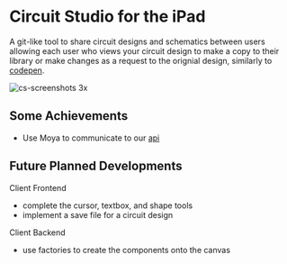 # Circuit Studio for the iPad

A git-like tool to share circuit designs and schematics between users allowing each user who views your circuit design to make a copy to their library or make changes as a request to the orignial design, similarly to [codepen](https://codepen.io/pen/).

![cs-screenshots 3x](https://user-images.githubusercontent.com/1758210/38115113-c56dbc66-335f-11e8-9d5c-b93c49b1c2c4.png)

## Some Achievements

- Use Moya to communicate to our [api](https://github.com/Circuit-Studio/api)

## Future Planned Developments

Client Frontend
- complete the cursor, textbox, and shape tools
- implement a save file for a circuit design

Client Backend
- use factories to create the components onto the canvas
